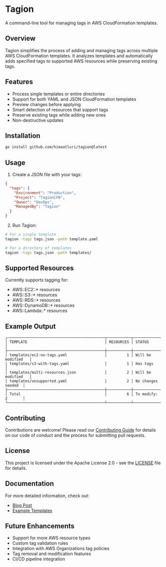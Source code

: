 # Tagion

A command-line tool for managing tags in AWS CloudFormation templates.

## Overview

Tagion simplifies the process of adding and managing tags across multiple AWS CloudFormation templates. It analyzes templates and automatically adds specified tags to supported AWS resources while preserving existing tags.

## Features

- Process single templates or entire directories
- Support for both YAML and JSON CloudFormation templates
- Preview changes before applying
- Smart detection of resources that support tags
- Preserve existing tags while adding new ones
- Non-destructive updates

## Installation

```bash
go install github.com/himaatluri/tagion@latest
```

## Usage

1. Create a JSON file with your tags:

```json
{
  "tags": {
    "Environment": "Production",
    "Project": "TagionCFN",
    "Owner": "DevOps",
    "ManagedBy": "Tagion"
  }
}
```

2. Run Tagion:

```bash
# For a single template
tagion -tags tags.json -path template.yaml

# For a directory of templates
tagion -tags tags.json -path templates/
```

## Supported Resources

Currently supports tagging for:
- AWS::EC2::* resources
- AWS::S3::* resources
- AWS::RDS::* resources
- AWS::DynamoDB::* resources
- AWS::Lambda::* resources

## Example Output

```
╭────────────────────────────────────────────┬───────────┬────────────────────╮
│ TEMPLATE                                   │ RESOURCES │ STATUS             │
├────────────────────────────────────────────┼───────────┼────────────────────┤
│ templates/ec2-no-tags.yaml                 │         1 │ Will be modified   │
│ templates/s3-with-tags.yaml                │         1 │ Has tags           │
│ templates/multi-resources.json             │         2 │ Will be modified   │
│ templates/unsupported.yaml                 │         2 │ No changes needed  │
├────────────────────────────────────────────┼───────────┼────────────────────┤
│ Total                                      │         6 │ To modify: 2       │
╰────────────────────────────────────────────┴───────────┴────────────────────╯
```

## Contributing

Contributions are welcome! Please read our [Contributing Guide](CONTRIBUTING.md) for details on our code of conduct and the process for submitting pull requests.

## License

This project is licensed under the Apache License 2.0 - see the [LICENSE](LICENSE) file for details.

## Documentation

For more detailed information, check out:
- [Blog Post](docs/blog-post.md)
- [Example Templates](examples/templates/)

## Future Enhancements

- Support for more AWS resource types
- Custom tag validation rules
- Integration with AWS Organizations tag policies
- Tag removal and modification features
- CI/CD pipeline integration